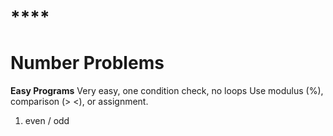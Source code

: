 # ****

# Number Problems

**Easy Programs**
Very easy, one condition check, no loops
Use modulus (%), comparison (> <), or assignment.

1. even / odd




